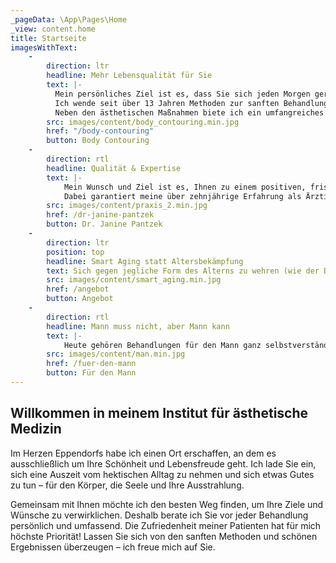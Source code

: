```yaml
---
_pageData: \App\Pages\Home
_view: content.home
title: Startseite
imagesWithText:
    - 
        direction: ltr
        headline: Mehr Lebensqualität für Sie
        text: |-
          Mein persönliches Ziel ist es, dass Sie sich jeden Morgen gern im Spiegel anschauen. Sie sollen sich attraktiv, gesund und fit fühlen – egal wie alt Sie sind.
          Ich wende seit über 13 Jahren Methoden zur sanften Behandlung und Korrektur von Alterserscheinungen ohne operative Eingriffe an (sog. „non-surgical procedures“).
          Neben den ästhetischen Maßnahmen biete ich ein umfangreiches „Body Contouring“-Programm mit modernster Technik. Als erste und einzige Praxis in Hamburg setzen wir dabei einen sanften Low-Level-Light-Laser ein, der in einem natürlichen Prozess die Fettzellen in den klassischen Problemzonen schrumpfen lässt. Es handelt sich dabei um das einzige von der amerikanischen Gesundheitsbehörde zugelassene Gerät, dessen Wirksamkeit in zahlreichen klinischen Studien nachgewiesen wurde.
        src: images/content/body_contouring.min.jpg
        href: "/body-contouring"
        button: Body Contouring
    -
        direction: rtl
        headline: Qualität & Expertise
        text: |-
            Mein Wunsch und Ziel ist es, Ihnen zu einem positiven, frischen Gesichtsausdruck zu verhelfen und damit zu einer rundherum attraktiven Ausstrahlung.
            Dabei garantiert meine über zehnjährige Erfahrung als Ärztin im Bereich minimal-invasiver Operationen, Behandlungen auf höchstem Niveau.
        src: images/content/praxis_2.min.jpg
        href: /dr-janine-pantzek
        button: Dr. Janine Pantzek
    -
        direction: ltr
        position: top
        headline: Smart Aging statt Altersbekämpfung
        text: Sich gegen jegliche Form des Alterns zu wehren (wie der Begriff "Anti-Aging" suggeriert), kann auf Dauer frustrierend sein. Sinnvoller und befriedigender ist es, die Art der persönlichen Alterserscheinungen zu beeinflussen ("Smart Aging"). Durch den gezielten Einsatz von biologischen Füllsubstanzen wie z.B. Hyaluronsäure und Botulinumtoxin A (Botox) sowie Fadentechniken, kann der degenerative Alterungsprozess wirksam und mit sichtbarem Ergebnis verzögert werden.
        src: images/content/smart_aging.min.jpg
        href: /angebot
        button: Angebot
    -
        direction: rtl
        headline: Mann muss nicht, aber Mann kann
        text: |-
            Heute gehören Behandlungen für den Mann ganz selbstverständlich zum modernen Lifestyle. Für ein frisches, markantes, männliches Aussehen bieten wir unterschiedliche Methoden wie Bodycontouring oder Infusionstherapien. Lassen Sie sich persönlich beraten und sich mit modernster 3D-Technologie zeigen, wie Sie aussehen könnten.
        src: images/content/man.min.jpg
        href: /fuer-den-mann
        button: Für den Mann
---
```


## Willkommen in meinem Institut für ästhetische Medizin

Im Herzen Eppendorfs habe ich einen Ort erschaffen, an dem es ausschließlich um Ihre Schönheit und Lebensfreude geht. Ich lade Sie ein, sich eine Auszeit vom hektischen Alltag zu nehmen und sich etwas Gutes zu tun – für den Körper, die Seele und Ihre Ausstrahlung.

Gemeinsam mit Ihnen möchte ich den besten Weg finden, um Ihre Ziele und Wünsche zu verwirklichen. Deshalb berate ich Sie vor jeder Behandlung persönlich und umfassend. Die Zufriedenheit meiner Patienten hat für mich höchste Priorität! Lassen Sie sich von den sanften Methoden und schönen Ergebnissen überzeugen – ich freue mich auf Sie.
